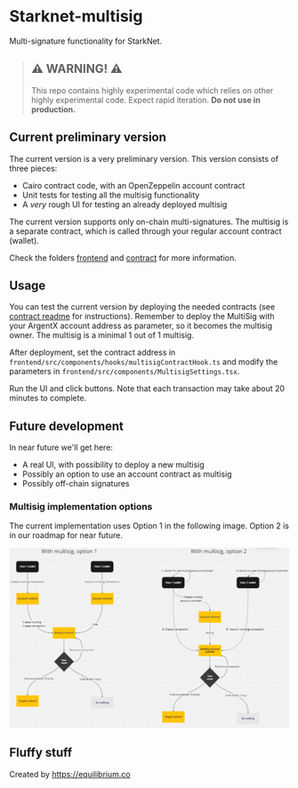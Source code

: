 # Starknet-multisig

Multi-signature functionality for StarkNet.

> ## ⚠️ WARNING! ⚠️
>
> This repo contains highly experimental code which relies on other highly experimental code.
> Expect rapid iteration.
> **Do not use in production.**

## Current preliminary version

The current version is a very preliminary version. This version consists of three pieces:

- Cairo contract code, with an OpenZeppelin account contract
- Unit tests for testing all the multisig functionality
- A _very_ rough UI for testing an already deployed multisig

The current version supports only on-chain multi-signatures. The multisig is a separate contract, which is called through your regular account contract (wallet).

Check the folders <a href='frontend/README.md'>frontend</a> and <a href='contracts/README.md'>contract</a> for more information.

## Usage

You can test the current version by deploying the needed contracts (see <a href='contracts/README.md'>contract readme</a> for instructions). Remember to deploy the MultiSig with your ArgentX account address as parameter, so it becomes the multisig owner. The multisig is a minimal 1 out of 1 multisig.

After deployment, set the contract address in `frontend/src/components/hooks/multisigContractHook.ts` and modify the parameters in `frontend/src/components/MultisigSettings.tsx`.

Run the UI and click buttons. Note that each transaction may take about 20 minutes to complete.

## Future development

In near future we'll get here:

- A real UI, with possibility to deploy a new multisig
- Possibly an option to use an account contract as multisig
- Possibly off-chain signatures

### Multisig implementation options

The current implementation uses Option 1 in the following image. Option 2 is in our roadmap for near future.

<img src="multisig_options.png" alt="options" width="800"/>

## Fluffy stuff

Created by https://equilibrium.co
